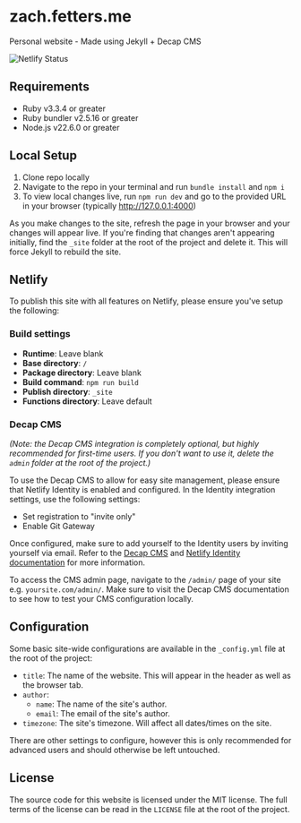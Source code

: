 # zach.fetters.me

Personal website - Made using Jekyll + Decap CMS

![Netlify Status](https://api.netlify.com/api/v1/badges/f8f7ecc0-901b-4f3d-aab5-5941678c0efe/deploy-status)

## Requirements

- Ruby v3.3.4 or greater
- Ruby bundler v2.5.16 or greater
- Node.js v22.6.0 or greater

## Local Setup

1. Clone repo locally
2. Navigate to the repo in your terminal and run `bundle install` and `npm i`
3. To view local changes live, run `npm run dev` and go to the provided URL in your browser (typically http://127.0.0.1:4000) 

As you make changes to the site, refresh the page in your browser and your changes will appear live. If you're finding that changes aren't appearing initially, find the `_site` folder at the root of the project and delete it. This will force Jekyll to rebuild the site.

## Netlify

To publish this site with all features on Netlify, please ensure you've setup the following:

### Build settings

- **Runtime**: Leave blank  
- **Base directory**: `/`  
- **Package directory**: Leave blank  
- **Build command**: `npm run build`  
- **Publish directory**: `_site`  
- **Functions directory**: Leave default  

### Decap CMS

_(Note: the Decap CMS integration is completely optional, but highly recommended for first-time users. If you don't want to use it, delete the `admin` folder at the root of the project.)_

To use the Decap CMS to allow for easy site management, please ensure that Netlify Identity is enabled and configured. In the Identity integration settings, use the following settings:

- Set registration to "invite only"
- Enable Git Gateway

Once configured, make sure to add yourself to the Identity users by inviting yourself via email. Refer to the [Decap CMS](https://decapcms.org/docs/access-your-content/) and [Netlify Identity documentation](https://docs.netlify.com/security/secure-access-to-sites/identity/) for more information.

To access the CMS admin page, navigate to the `/admin/` page of your site e.g. `yoursite.com/admin/`. Make sure to visit the Decap CMS documentation to see how to test your CMS configuration locally.

## Configuration

Some basic site-wide configurations are available in the `_config.yml` file at the root of the project:

- `title`: The name of the website. This will appear in the header as well as the browser tab.
- `author`:
  - `name`: The name of the site's author.
  - `email`: The email of the site's author.
- `timezone`: The site's timezone. Will affect all dates/times on the site.

There are other settings to configure, however this is only recommended for advanced users and should otherwise be left untouched.

## License

The source code for this website is licensed under the MIT license. The full terms of the license can be read in the `LICENSE` file at the root of the project.
